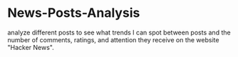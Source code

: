 # News-Posts-Analysis
analyze different posts to see what trends I can spot between posts and the number of comments, ratings, and attention they receive on the website "Hacker News".
